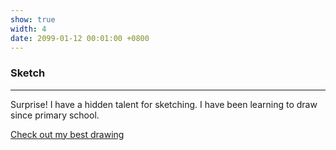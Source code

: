 ```yaml
---
show: true
width: 4
date: 2099-01-12 00:01:00 +0800
---
```


<div class="p-4">
  <h3>Sketch</h3>
  <hr />
  <p>
    Surprise! I have a hidden talent for sketching. I have been learning to draw since primary school. 
  </p>
  <p class="text-center">
    <a href="{{ 'assets/images/bazinga/hobbies/Agrippa.png' | relative_url }}" target="_blank" class="text-decoration-none">
      Check out my best drawing
      <!-- <hr class="my-2" style="width: 50%; margin: 0 auto;"> -->
    </a>
  </p>

  <script>
    function toggleSketchImage() {
      const container = document.querySelector('#sketchContainer');
      const link = document.querySelector('a[onclick]');
      if (container.style.display === 'none') {
        container.style.display = 'block';
        link.textContent = 'Hide my drawing';
      } else {
        container.style.display = 'none';
        link.textContent = 'Check out my best drawing';
      }
    }

    // Initialize image as hidden when page loads
    document.addEventListener('DOMContentLoaded', function() {
      const container = document.querySelector('#sketchContainer');
      container.style.display = 'none';
    });
  </script>

  <div id="sketchContainer" style="display: none;">
    <img 
      data-src="{{ 'assets/images/bazinga/hobbies/Agrippa.png' | relative_url }}" 
      class="lazy w-100 rounded" 
      src="{{ '/assets/images/empty_300x200.png' | relative_url }}" 
      data-toggle="tooltip" 
      data-placement="top" 
      title="Agrippa, 2018 July">
  </div>

  <!-- <div class="row">
    <div class="col-md-6 mb-3">
      <img 
        data-src="{{ 'assets/images/bazinga/hobbies/Agrippa.png' | relative_url }}" 
        class="lazy w-100 rounded" 
        src="{{ '/assets/images/empty_300x200.png' | relative_url }}" 
        data-toggle="tooltip" 
        data-placement="top" 
        title="Agrippa, 2018 July">
    </div>

    <div class="col-md-6 mb-3">
      <img 
        data-src="{{ 'assets/images/bazinga/hobbies/Medici.png' | relative_url }}" 
        class="lazy w-100 rounded" 
        src="{{ '/assets/images/empty_300x200.png' | relative_url }}" 
        data-toggle="tooltip" 
        data-placement="top" 
        title="Medici, 2018 June">
    </div>
  </div> -->
</div>


